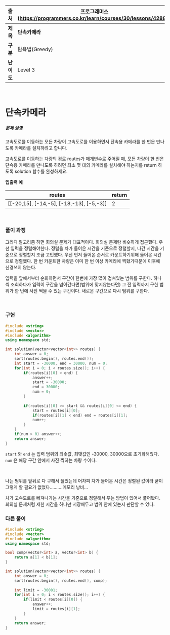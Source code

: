 |    출처    | 프로그래머스(https://programmers.co.kr/learn/courses/30/lessons/42884) |
| :--------: | ------------------------------------------------------------ |
|  **제목**  | **단속카메라**                                               |
|  **구분**  | 탐욕법(Greedy)                                               |
| **난이도** | Level 3                                                      |

<br />

# 단속카메라

##### 문제 설명

고속도로를 이동하는 모든 차량이 고속도로를 이용하면서 단속용 카메라를 한 번은 만나도록 카메라를 설치하려고 합니다.

고속도로를 이동하는 차량의 경로 routes가 매개변수로 주어질 때, 모든 차량이 한 번은 단속용 카메라를 만나도록 하려면 최소 몇 대의 카메라를 설치해야 하는지를 return 하도록 solution 함수를 완성하세요.



**입출력 예**

| routes                                   | return |
| ---------------------------------------- | ------ |
| [[-20,15], [-14,-5], [-18,-13], [-5,-3]] | 2      |

<br />

### 풀이 과정

그리디 알고리즘 하면 회의실 문제가 대표적이다. 회의실 문제랑 비슷하게 접근했다. 우선 입력을 정렬해야한다. 정렬을 차가 들어온 시간을 기준으로 정렬할지, 나간 시간을 기준으로 정렬할지 조금 고민했다. 우선 먼저 들어온 순서로 카운트하기위해 들어온 시간으로 정렬했다. 한 번 카운트한 차량은 이미 한 번 이상 카메라에 찍혔기때문에 이후에 신경쓰지 않는다.

입력을 앞에서부터 순회하면서 구간이 한번에 가장 많이 겹쳐있는 범위를 구한다. 하나씩 조회하다가 입력이 구간을 넘어간다면(범위에 맞지않는다면) 그 전 입력까지 구한 범위가 한 번에 사진 찍을 수 있는 구간이다. 새로운 구간으로 다시 범위를 구한다. 

<br />

### 구현

```c++
#include <string>
#include <vector>
#include <algorithm>
using namespace std;

int solution(vector<vector<int>> routes) {
    int answer = 0;
    sort(routes.begin(), routes.end());
    int start = -30000, end = 30000, num = 0;
    for(int i = 0; i < routes.size(); i++) {
        if(routes[i][0] > end) {
            answer++;
            start = -30000;
            end = 30000;
            num = 0;
        }
        
        if(routes[i][0] >= start && routes[i][0] <= end) {
            start = routes[i][0];
            if(routes[i][1] < end) end = routes[i][1];
            num++;
        }
    }
    if(num > 0) answer++;
    return answer;
}
```

`start` 와 `end` 는 입력 범위의 최솟값, 최댓값인 -30000, 30000으로 초기화해줬다. `num` 은 해당 구간 안에서 사진 찍히는 차량 수이다.

<br />

나는 범위를 앞뒤로 다 구해서 풀었는데 어차피 차가 들어온 시간은 정렬된 값이라 굳이 그렇게 할 필요가 없었다..........메모리 낭비...

차가 고속도로를 빠져나가는 시간을 기준으로 정렬해서 푸는 방법이 있어서 풀어봤다. 회의실 문제처럼 제한 시간을 하나만 저장해두고 범위 안에 있는지 판단할 수 있다.

### 다른 풀이

```c++
#include <string>
#include <vector>
#include <algorithm>
using namespace std;

bool comp(vector<int> a, vector<int> b) {
    return a[1] < b[1];
}

int solution(vector<vector<int>> routes) {
    int answer = 0;
    sort(routes.begin(), routes.end(), comp);
    
    int limit = -30001;
    for(int i = 0; i < routes.size(); i++) {
        if(limit < routes[i][0]) {
            answer++;
            limit = routes[i][1];
        }
    }
    return answer;
}
```

